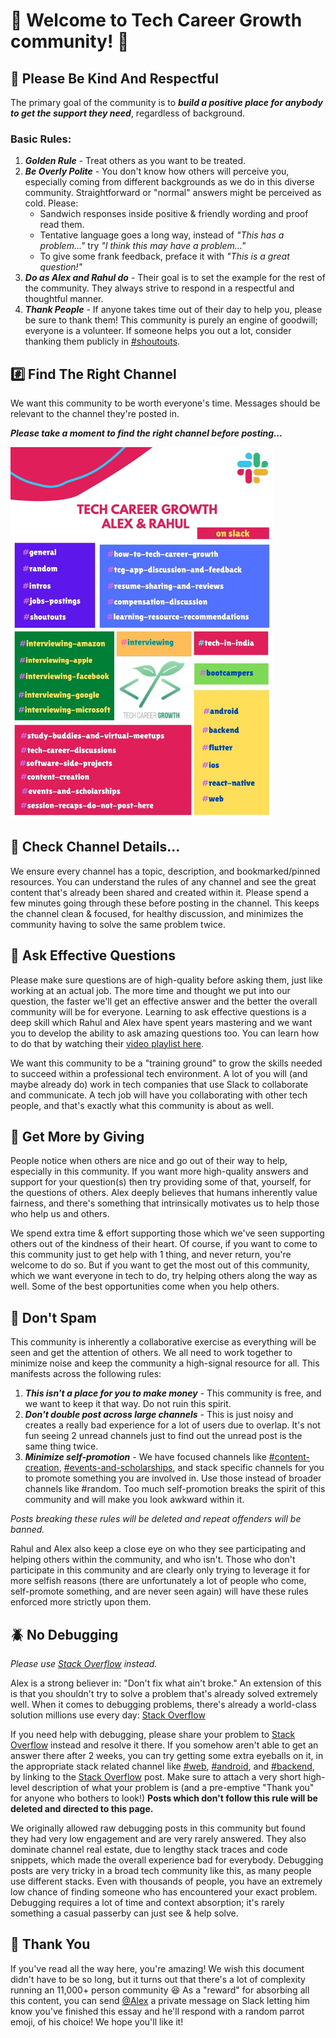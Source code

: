 # :tada: Welcome to Tech Career Growth community! :tada:

## :hugs: Please Be Kind And Respectful
The primary goal of the community is to _**build a positive place for anybody to get the support they need**_, regardless of background.  

### Basic Rules:

1. _**Golden Rule**_ - Treat others as you want to be treated.
2. _**Be Overly Polite**_ - You don't know how others will perceive you, especially coming from different backgrounds as we do in this diverse community.  Straightforward or "normal" answers might be perceived as cold. Please:
    * Sandwich responses inside positive & friendly wording and proof read them.
    * Tentative language goes a long way, instead of _"This has a problem..."_ try _"I think this may have a problem..."_
    * To give some frank feedback, preface it with _"This is a great question!"_
4. _**Do as Alex and Rahul do**_ - Their goal is to set the example for the rest of the community. They always strive to respond in a respectful and thoughtful manner.
5. _**Thank People**_ - If anyone takes time out of their day to help you, please be sure to thank them! This community is purely an engine of goodwill; everyone is a volunteer.  If someone helps you out a lot, consider thanking them publicly in [#shoutouts](https://techcareergrowth.slack.com/archives/C02HYS6D205).

## #️⃣ Find The Right Channel
We want this community to be worth everyone's time. Messages should be relevant to the channel they're posted in.

_**Please take a moment to find the right channel before posting...**_

<img src="./Slack%20Channels%20Guide.jpg" alt="drawing" width="420"/>

## 📌 Check Channel Details...
We ensure every channel has a topic, description, and bookmarked/pinned resources. You can understand the rules of any channel and see the great content that's already been shared and created within it. Please spend a few minutes going through these before posting in the channel. This keeps the channel clean & focused, for healthy discussion, and minimizes the community having to solve the same problem twice.

## 💬 Ask Effective Questions
Please make sure questions are of high-quality before asking them, just like working at an actual job. The more time and thought we put into our question, the faster we'll get an effective answer and the better the overall community will be for everyone. Learning to ask effective questions is a deep skill which Rahul and Alex have spent years mastering and we want you to develop the ability to ask amazing questions too. You can learn how to do that by watching their [video playlist here](https://www.youtube.com/watch?v=VS75nql2Csg&list=PL7NYbSE8uaBATZh90IhQgGJNulKUpRfYY&index=2).

We want this community to be a "training ground" to grow the skills needed to succeed within a professional tech environment. A lot of you will (and maybe already do) work in tech companies that use Slack to collaborate and communicate. A tech job will have you collaborating with other tech people, and that's exactly what this community is about as well.

## :handshake: Get More by Giving
People notice when others are nice and go out of their way to help, especially in this community. If you want more high-quality answers and support for your question(s) then try providing some of that, yourself, for the questions of others. Alex deeply believes that humans inherently value fairness, and there's something that intrinsically motivates us to help those who help us and others.

We spend extra time & effort supporting those which we've seen supporting others out of the kindness of their heart. Of course, if you want to come to this community just to get help with 1 thing, and never return, you're welcome to do so. But if you want to get the most out of this community, which we want everyone in tech to do, try helping others along the way as well. Some of the best opportunities come when you help others.

## :canned_food: Don't Spam
This community is inherently a collaborative exercise as everything will be seen and get the attention of others. We all need to work together to minimize noise and keep the community a high-signal resource for all. This manifests across the following rules:

1. _**This isn't a place for you to make money**_ - This community is free, and we want to keep it that way. Do not ruin this spirit.
2. _**Don't double post across large channels**_ - This is just noisy and creates a really bad experience for a lot of users due to overlap. It's not fun seeing 2 unread channels just to find out the unread post is the same thing twice.
3. _**Minimize self-promotion**_ - We have focused channels like [#content-creation](https://techcareergrowth.slack.com/archives/C0229B1RKNV), [#events-and-scholarships](https://techcareergrowth.slack.com/archives/C02LW139PMG), and stack specific channels for you to promote something you are involved in. Use those instead of broader channels like #random. Too much self-promotion breaks the spirit of this community and will make you look awkward within it.

_Posts breaking these rules will be deleted and repeat offenders will be banned._

Rahul and Alex also keep a close eye on who they see participating and helping others within the community, and who isn't. Those who don't participate in this community and are clearly only trying to leverage it for more selfish reasons (there are unfortunately a lot of people who come, self-promote something, and are never seen again) will have these rules enforced more strictly upon them.

## :beetle: No Debugging
_Please use [Stack Overflow](https://stackoverflow.com/) instead._

Alex is a strong believer in: "Don't fix what ain't broke." An extension of this is that you shouldn't try to solve a problem that's already solved extremely well. When it comes to debugging problems, there's already a world-class solution millions use every day: [Stack Overflow](https://stackoverflow.com/)

If you need help with debugging, please share your problem to [Stack Overflow](https://stackoverflow.com/) instead and resolve it there. If you somehow aren't able to get an answer there after 2 weeks, you can try getting some extra eyeballs on it, in the appropriate stack related channel like [#web](https://techcareergrowth.slack.com/archives/C022QF0UK7G), [#android](https://techcareergrowth.slack.com/archives/C01SWG435EE), and [#backend](https://techcareergrowth.slack.com/archives/C02ESSXUJDD), by linking to the [Stack Overflow](https://stackoverflow.com/) post. Make sure to attach a very short high-level description of what your problem is (and a pre-emptive "Thank you" for anyone who bothers to look!) **Posts which don't follow this rule will be deleted and directed to this page.**

We originally allowed raw debugging posts in this community but found they had very low engagement and are very rarely answered. They also dominate channel real estate, due to lengthy stack traces and code snippets, which made the overall experience bad for everybody. Debugging posts are very tricky in a broad tech community like this, as many people use different stacks. Even with thousands of people, you have an extremely low chance of finding someone who has encountered your exact problem. Debugging requires a lot of time and context absorption; it's rarely something a casual passerby can just see & help solve.

## 🙌 Thank You
If you've read all the way here, you're amazing! We wish this document didn't have to be so long, but it turns out that there's a lot of complexity running an 11,000+ person community 😆 As a "reward" for absorbing all this content, you can send [@Alex](https://techcareergrowth.slack.com/team/U01MENEF744) a private message on Slack letting him know you've finished this essay and he'll respond with a random parrot emoji, of his choice! We hope you'll like it!
